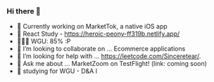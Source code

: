 ### Hi there 👋
- 🔭  Currently working on MarketTok, a native iOS app
- 🌱  React Study - https://heroic-peony-ff319b.netlify.app/
- 👨🏽‍🏫  WGU: 85% :P
- 👯  I’m looking to collaborate on ... Ecommerce applications
- 🤔  I’m looking for help with ... https://leetcode.com/Sinceretear/.
- 💬 Ask me about ... MarketZoom on TestFlight! (link: coming soon)
- 🤔 studying for WGU - D&A l

<!--
**Sinceretear/Sinceretear** is a ✨ _special_ ✨ repository because its `README.md` (this file) appears on your GitHub profile.

Here are some ideas to get you started:


- 👯 I’m looking to collaborate on ...
- 🤔 I’m looking for help with ...
- 💬 Ask me about ...
- 📫 How to reach me: ...

- ⚡ Fun fact: ...
-->
